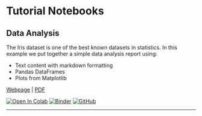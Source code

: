 # Tutorial  Notebooks

## Data Analysis

The Iris dataset is one of the best known datasets in statistics.
In this example we put together a simple data analysis report using:

* Text content with markdown formatting
* Pandas DataFrames
* Plots from Matplotlib

[Webpage](../examples/iris-report.html) | [PDF](../examples/iris-report.pdf)

[![Open In Colab](https://colab.research.google.com/assets/colab-badge.svg)](https://colab.research.google.com/github/domvwt/esparto/blob/main/docs/examples/iris-report.ipynb)
[![Binder](https://mybinder.org/badge_logo.svg)](https://mybinder.org/v2/gh/domvwt/esparto/main?filepath=docs%2Fexamples%2Firis-report.ipynb)
[![GitHub](https://img.shields.io/badge/view%20on-GitHub-lightgrey)](https://github.com/domvwt/esparto/blob/main/docs/examples/iris-report.ipynb)

----

<br>
